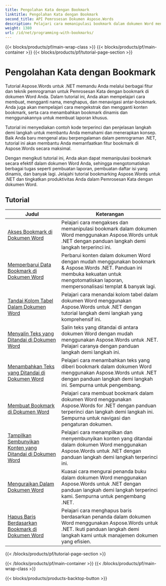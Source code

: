 ```yaml
---
title: Pengolahan Kata dengan Bookmark
linktitle: Pengolahan Kata dengan Bookmark
second_title: API Pemrosesan Dokumen Aspose.Words
description: Pelajari cara memanipulasi bookmark dalam dokumen Word menggunakan Aspose.Words untuk .NET. Tutorial memandu Anda melalui langkah-langkah untuk membuat, mengakses, dan mengedit bookmark dalam dokumen Word.
weight: 1380
url: /id/net/programming-with-bookmarks/
---
```


{{< blocks/products/pf/main-wrap-class >}}
{{< blocks/products/pf/main-container >}}
{{< blocks/products/pf/tutorial-page-section >}}

# Pengolahan Kata dengan Bookmark


Tutorial Aspose.Words untuk .NET memandu Anda melalui berbagai fitur dan teknik pemrograman untuk Pemrosesan Kata dengan bookmark di dokumen Word Anda. Dalam tutorial ini, Anda akan mempelajari cara membuat, mengganti nama, menghapus, dan menavigasi antar-bookmark. Anda juga akan mempelajari cara mengekstrak dan mengganti konten bookmark, serta cara menambahkan bookmark dinamis dan menggunakannya untuk membuat laporan khusus.

Tutorial ini menyediakan contoh kode terperinci dan penjelasan langkah demi langkah untuk membantu Anda memahami dan menerapkan konsep. Baik Anda baru mengenal atau berpengalaman dalam pemrograman .NET, tutorial ini akan membantu Anda memanfaatkan fitur bookmark di Aspose.Words secara maksimal.

Dengan mengikuti tutorial ini, Anda akan dapat memanipulasi bookmark secara efektif dalam dokumen Word Anda, sehingga mengotomatiskan berbagai tugas seperti pembuatan laporan, pembuatan daftar isi yang dinamis, dan banyak lagi. Jelajahi tutorial bookmarking Aspose.Words untuk .NET dan tingkatkan produktivitas Anda dalam Pemrosesan Kata dengan dokumen Word.

 ## Tutorial
| Judul | Keterangan |
| --- | --- |
| [Akses Bookmark di Dokumen Word](./access-bookmarks/) | Pelajari cara mengakses dan memanipulasi bookmark dalam dokumen Word menggunakan Aspose.Words untuk .NET dengan panduan langkah demi langkah terperinci ini. |
| [Memperbarui Data Bookmark di Dokumen Word](./update-bookmark-data/) | Perbarui konten dalam dokumen Word dengan mudah menggunakan bookmark & Aspose.Words .NET. Panduan ini membuka kekuatan untuk mengotomatiskan laporan, mempersonalisasi templat & banyak lagi. |
| [Tandai Kolom Tabel Dalam Dokumen Word](./bookmark-table-columns/) | Pelajari cara menandai kolom tabel dalam dokumen Word menggunakan Aspose.Words untuk .NET dengan tutorial langkah demi langkah yang komprehensif ini. |
| [Menyalin Teks yang Ditandai di Dokumen Word](./copy-bookmarked-text/) | Salin teks yang ditandai di antara dokumen Word dengan mudah menggunakan Aspose.Words untuk .NET. Pelajari caranya dengan panduan langkah demi langkah ini. |
| [Menambahkan Teks yang Ditandai di Dokumen Word](./append-bookmarked-text/) | Pelajari cara menambahkan teks yang diberi bookmark dalam dokumen Word menggunakan Aspose.Words untuk .NET dengan panduan langkah demi langkah ini. Sempurna untuk pengembang. |
| [Membuat Bookmark di Dokumen Word](./create-bookmark/) | Pelajari cara membuat bookmark dalam dokumen Word menggunakan Aspose.Words for .NET dengan panduan terperinci dan langkah demi langkah ini. Sempurna untuk navigasi dan pengaturan dokumen. |
| [Tampilkan Sembunyikan Konten yang Ditandai di Dokumen Word](./show-hide-bookmarked-content/) | Pelajari cara menampilkan dan menyembunyikan konten yang ditandai dalam dokumen Word menggunakan Aspose.Words untuk .NET dengan panduan langkah demi langkah terperinci ini. |
| [Menguraikan Dalam Dokumen Word](./untangle/) | Kuasai cara mengurai penanda buku dalam dokumen Word menggunakan Aspose.Words untuk .NET dengan panduan langkah demi langkah terperinci kami. Sempurna untuk pengembang .NET. |
| [Hapus Baris Berdasarkan Bookmark di Dokumen Word](./delete-row-by-bookmark/) | Pelajari cara menghapus baris berdasarkan penanda dalam dokumen Word menggunakan Aspose.Words untuk .NET. Ikuti panduan langkah demi langkah kami untuk manajemen dokumen yang efisien. |
{{< /blocks/products/pf/tutorial-page-section >}}

{{< /blocks/products/pf/main-container >}}
{{< /blocks/products/pf/main-wrap-class >}}

{{< blocks/products/products-backtop-button >}}
